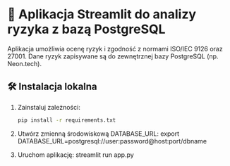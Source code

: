 # 🔐 Aplikacja Streamlit do analizy ryzyka z bazą PostgreSQL

Aplikacja umożliwia ocenę ryzyk i zgodność z normami ISO/IEC 9126 oraz 27001. Dane ryzyk zapisywane są do zewnętrznej bazy PostgreSQL (np. Neon.tech).

## 🛠️ Instalacja lokalna

1. Zainstaluj zależności:
   ```bash
   pip install -r requirements.txt
   ```
2. Utwórz zmienną środowiskową DATABASE_URL:
   export DATABASE_URL=postgresql://user:password@host:port/dbname

3. Uruchom aplikację:
   streamlit run app.py
